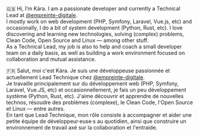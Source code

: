 🇬🇧 Hi, I’m Kára. I am a passionate developer and currently a Technical Lead at [@empreinte-digitale](https://github.com/empreinte-digitale).  
I mostly work on web development (PHP, Symfony, Laravel, Vue.js, etc) and occasionally, I do a bit of system development (Python, Rust, etc). 
I love discovering and learning new technologies, solving (complex) problems, Clean Code, Open Source and Linux — among other stuff.  
As a Technical Lead, my job is also to help and coach a small developer team on a daily basis, as well as building a work environment focused on collaboration and mutual assistance.

🇫🇷 Salut, moi c'est Kára. Je suis une développeuse passionnée et actuellement Lead Technique chez [@empreinte-digitale](https://github.com/empreinte-digitale).  
Je travaille principalement sur du développement web (PHP, Symfony, Laravel, Vue.JS, etc) et occasionnellement, je fais un peu développement système (Python, Rust, etc).
J'aime découvrir et apprendre de nouvelles technos, résoudre des problèmes (complexe), le Clean Code, l'Open Source et Linux — entre autres.  
En tant que Lead Technique, mon rôle consiste à accompagner et aider une petite équipe de développeur·euse·s au quotidien, ainsi que construire un environnement de travail axé sur la collaboration et l'entraide.
